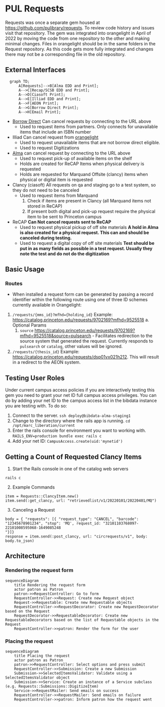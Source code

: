 # PUL Requests

Requests was once a separate gem housed at https://github.com/pulibrary/requests.  To review code history and issues visit that repository.
The gem was integrated into orangelight in April of 2022 by moving the code from one repository to the other and making minimal changes.  Files in orangelight should be in the same folders in the Request repository.  As this code gets more fully integrated and changes there may not be a corresponding file in the old repository.

## External Interfaces

```mermaid
  graph TD;
      A[Requests]-->B[Alma EDD and Print];
      A-->C[Recap/SCSB EDD and Print];
      A-->D[Ciasoft Print];
      A-->E[Illiad EDD and Print];
      A-->F[AEON Print];
      A-->G[Borrow Direct Print];
      A-->H[Email Print];
```

* [Borrow Direct](https://catalog.princeton.edu/borrow-direct)
  Can cancel requests by connecting to the URL above
  * Used to request items from partners.  Only connects for unavailable items that include an ISBN number
* Illiad
  Can cancel request from [orangelight](https://catalog.princeton.edu/account/digitization_requests)
  * Used to request unavailable items that are not borrow direct eligible.
  * Used to request Digitizations
* [Alma](https://princeton.alma.exlibrisgroup.com/discovery/account?vid=01PRI_INST:Services&lang=EN&section=overview)
  can cancel request by connecting to the URL above
  * Used to request pick-up of available items on the shelf
  * Holds are created for ReCAP Items when physical delivery is requested
  * Holds are requested for Marquand Offsite (clancy) items when physical or digital item is requested
* Clancy (ciasoft)
  All requests on qa and staging go to a test system, so they do not need to be canceled
  * Used to request items from Marquand
    1. Check if items are present in Clancy (all Marquand items not stored in ReCAP)
    1. If present both digital and pick-up request require the physical item to be sent to Princeton campus
* ReCAP
   **Can Not cancel requests sent to ReCAP**
  * Used to request physical pickup of off site materials
    **A hold in Alma is also created for a physical request.  This can and should be canceled during testing.**
  * Used to request a digital copy of off site materials
    **Test should be put in as many fields as possible in a test request.  Usually they note the test and do not do the digitization**

## Basic Usage

### Routes
* When installed a request form can be generated by passing a record identifier within the following route using one of three ID schemes currently available in Orangelight:

1. ```/requests/{mms_id}?mfhd={holding_id}``` Example: https://catalog.princeton.edu/requests/9702169?mfhd=9525518
  a. Optional Params
    1. ```source``` https://catalog.princeton.edu/requests/9702169?mfhd=9525518&source=pulsearch - Facilitates redirection to the source system that generated the request. Currently responds to ```pulsearch``` or ```catalog```, other values will be ignored.
2. ```/requests/{thesis_id}``` Example: https://catalog.princeton.edu/requests/dsp01vx021h212. This will result in a redirect to the AEON system.

## Testing User Roles

Under current campus access policies if you are interactively testing this gem you need to grant your net ID full campus access privileges. You can do by adding your net ID to the campus access list in the bibdata instance you are testing with. To do so:

1. Connect to the server. ```ssh deploy@bibdata-alma-staging1```
2. Change to the directory where the rails app is running. ```cd /opt/marc_liberation/current```
2. Enter the rails console for environment you want to working with. ```RAILS_ENV=production bundle exec rails c```
3. Add your net ID: ```CampusAccess.create(uid:'mynetid')```

## Getting a Count of Requested Clancy Items

1. Start the Rails console in one of the catalog web servers
```
rails c
```

2. Example Commands
```
item = Requests::ClancyItem.new()
item.send(:get_clancy, url: "retrievedlist/v1/20220101/20220401/MQ")
```
3. Canceling a Request
```
body = { "requests": [{ "request_type": "CANCEL", "barcode": "12345678901234", "stop": 'MQ', request_id: "32101103768097-22101008595068-1649085248
"}]}
response = item.send(:post_clancy, url: "circrequests/v1", body: body.to_json)
```

## Architecture

### Rendering the request form

```mermaid
sequenceDiagram
    title Rendering the request form
    actor patron as Patron
    patron->>RequestController: Go to form
    RequestController->>Request: Create new Request object
    Request->>Requestable: Create new Requestable objects
    RequestController->>RequestDecorator: Create new RequestDecorator based on the Request
    RequestDecorator->>RequestableDecorator: Create new RequestableDecorators based on the list of Requestable objects in the Request
    RequestController->>patron: Render the form for the user
```

### Placing the request


```mermaid
sequenceDiagram
    title Placing the request
    actor patron as Patron
    patron->>RequestController: Select options and press submit
    RequestController->>Submission: Create a new Submission
    Submission->>SelectedItemsValidator: Validate using a SelectedItemsValidator object
    Submission->>Service: Create an instance of a Service subclass (e.g. Requests::Submissions::DigitizeItem)
    Service->>RequestMailer: Send emails on success
    RequestController->>RequestMailer: Send emails on failure
    RequestController->>patron: Inform patron how the request went
```
